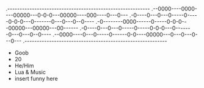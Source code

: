 .----------------------------------------------------------
.--0000----0000----00000---0-0-0---00000----000----0---0---
.-0----0---0---0-----0-----0-0-0---0-------0---0---0--0----
.-0--------0000------0-----0-0-0---00000---00000---00------
.-0----0---0---0-----0-----0-0-0---0-------0---0---0--0----
.--0000----0---0-----0------0-0----00000---0---0---0---0---
.----------------------------------------------------------

- Goob
- 20
- He/Him
- Lua & Music
- insert funny here

<!---
CRTweak/CRTweak is a ✨ special ✨ repository because its `README.md` (this file) appears on your GitHub profile.
You can click the Preview link to take a look at your changes.
--->
